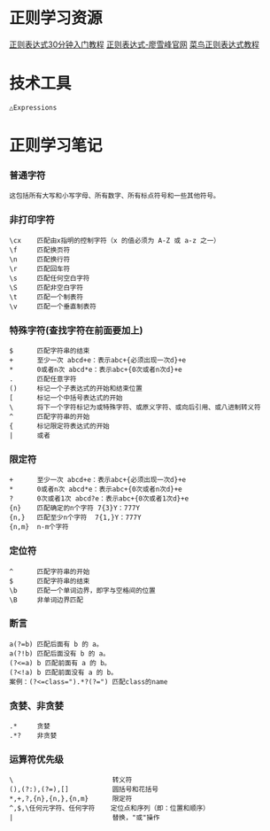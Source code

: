 # 正则学习资源
[正则表达式30分钟入门教程](https://deerchao.cn/tutorials/regex/regex.htm) 
[正则表达式-廖雪峰官网](https://www.liaoxuefeng.com/wiki/897692888725344/923056128128864) 
[菜鸟正则表达式教程](https://www.runoob.com/regexp/regexp-tutorial.html)

# 技术工具
```
△Expressions
```

# 正则学习笔记
### 普通字符
```
这包括所有大写和小写字母、所有数字、所有标点符号和一些其他符号。
```


### 非打印字符
```
\cx    匹配由x指明的控制字符（x 的值必须为 A-Z 或 a-z 之一）
\f     匹配换页符
\n     匹配换行符
\r     匹配回车符
\s     匹配任何空白字符
\S     匹配非空白字符
\t     匹配一个制表符
\v     匹配一个垂直制表符
```


### 特殊字符(查找字符在前面要加上\)
```
$      匹配字符串的结束
+      至少一次 abcd+e：表示abc+{必须出现一次d}+e
*      0或者n次 abcd*e：表示abc+{0次或者n次d}+e
.      匹配任意字符
()     标记一个子表达式的开始和结束位置
[      标记一个中括号表达式的开始
\      将下一个字符标记为或特殊字符、或原义字符、或向后引用、或八进制转义符
^      匹配字符串的开始
{      标记限定符表达式的开始
|      或者
```


### 限定符
```
+      至少一次 abcd+e：表示abc+{必须出现一次d}+e
*      0或者n次 abcd*e：表示abc+{0次或者n次d}+e
?      0次或者1次 abcd?e：表示abc+{0次或者1次d}+e
{n}    匹配确定的n个字符 7{3}Y：777Y
{n,}   匹配至少n个字符  7{1,}Y：777Y
{n,m}  n-m个字符
```


### 定位符
```
^      匹配字符串的开始
$      匹配字符串的结束
\b     匹配一个单词边界，即字与空格间的位置
\B     非单词边界匹配
```


### 断言
```
a(?=b) 匹配后面有 b 的 a。
a(?!b) 匹配后面没有 b 的 a。
(?<=a) b 匹配前面有 a 的 b。
(?<!a) b 匹配前面没有 a 的 b。
案例：(?<=class=").*?(?=") 匹配class的name
```


### 贪婪、非贪婪
```
.*     贪婪
.*?    非贪婪
```


### 运算符优先级
```
\                         转义符
(),(?:),(?=),[]           圆括号和花括号
*,+,?,{n},{n,},{n,m}      限定符
^,$,\任何元字符、任何字符    定位点和序列（即：位置和顺序）
|                         替换，"或"操作
```
